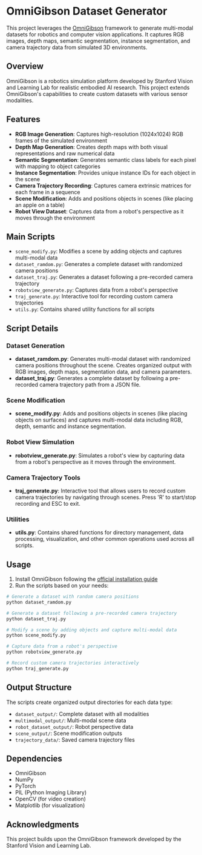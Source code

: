 # OmniGibson Dataset Generator

This project leverages the [OmniGibson](https://github.com/StanfordVL/OmniGibson) framework to generate multi-modal datasets for robotics and computer vision applications. It captures RGB images, depth maps, semantic segmentation, instance segmentation, and camera trajectory data from simulated 3D environments.

## Overview

OmniGibson is a robotics simulation platform developed by Stanford Vision and Learning Lab for realistic embodied AI research. This project extends OmniGibson's capabilities to create custom datasets with various sensor modalities.

## Features

- **RGB Image Generation**: Captures high-resolution (1024x1024) RGB frames of the simulated environment
- **Depth Map Generation**: Creates depth maps with both visual representations and raw numerical data
- **Semantic Segmentation**: Generates semantic class labels for each pixel with mapping to object categories
- **Instance Segmentation**: Provides unique instance IDs for each object in the scene
- **Camera Trajectory Recording**: Captures camera extrinsic matrices for each frame in a sequence
- **Scene Modification**: Adds and positions objects in scenes (like placing an apple on a table)
- **Robot View Dataset**: Captures data from a robot's perspective as it moves through the environment

## Main Scripts

- `scene_modify.py`: Modifies a scene by adding objects and captures multi-modal data
- `dataset_ramdom.py`: Generates a complete dataset with randomized camera positions
- `dataset_traj.py`: Generates a dataset following a pre-recorded camera trajectory
- `robotview_generate.py`: Captures data from a robot's perspective
- `traj_generate.py`: Interactive tool for recording custom camera trajectories
- `utils.py`: Contains shared utility functions for all scripts

## Script Details

### Dataset Generation
- **dataset_ramdom.py**: Generates multi-modal dataset with randomized camera positions throughout the scene. Creates organized output with RGB images, depth maps, segmentation data, and camera parameters.
- **dataset_traj.py**: Generates a complete dataset by following a pre-recorded camera trajectory path from a JSON file.

### Scene Modification
- **scene_modify.py**: Adds and positions objects in scenes (like placing objects on surfaces) and captures multi-modal data including RGB, depth, semantic and instance segmentation.

### Robot View Simulation
- **robotview_generate.py**: Simulates a robot's view by capturing data from a robot's perspective as it moves through the environment.

### Camera Trajectory Tools
- **traj_generate.py**: Interactive tool that allows users to record custom camera trajectories by navigating through scenes. Press 'R' to start/stop recording and ESC to exit.

### Utilities
- **utils.py**: Contains shared functions for directory management, data processing, visualization, and other common operations used across all scripts.

## Usage

1. Install OmniGibson following the [official installation guide](https://github.com/StanfordVL/OmniGibson)
2. Run the scripts based on your needs:

```bash
# Generate a dataset with random camera positions
python dataset_ramdom.py

# Generate a dataset following a pre-recorded camera trajectory
python dataset_traj.py

# Modify a scene by adding objects and capture multi-modal data
python scene_modify.py

# Capture data from a robot's perspective
python robotview_generate.py

# Record custom camera trajectories interactively
python traj_generate.py
```

## Output Structure

The scripts create organized output directories for each data type:

- `dataset_output/`: Complete dataset with all modalities
- `multimodal_output/`: Multi-modal scene data
- `robot_dataset_output/`: Robot perspective data
- `scene_output/`: Scene modification outputs
- `trajectory_data/`: Saved camera trajectory files

## Dependencies

- OmniGibson
- NumPy
- PyTorch
- PIL (Python Imaging Library)
- OpenCV (for video creation)
- Matplotlib (for visualization)

## Acknowledgments

This project builds upon the OmniGibson framework developed by the Stanford Vision and Learning Lab.